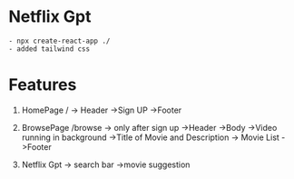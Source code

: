 # Netflix Gpt

    - npx create-react-app ./
    - added tailwind css

# Features

1.  HomePage /
    -> Header
    ->Sign UP
    ->Footer
2.  BrowsePage /browse -> only after sign up
    ->Header
    ->Body
    ->Video running in background
    ->Title of Movie and Description
    -> Movie List
    ->Footer

3.  Netflix Gpt
    -> search bar
    ->movie suggestion
